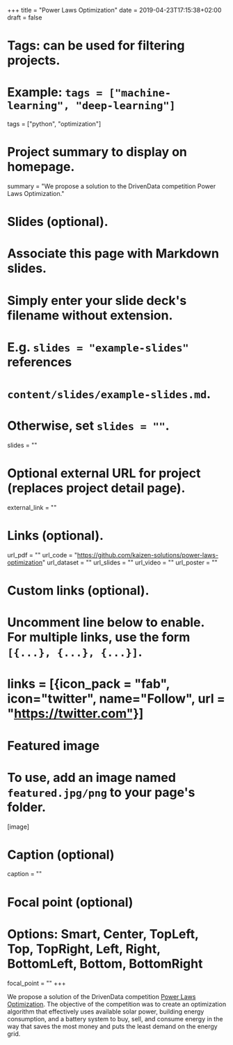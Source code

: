 +++
title = "Power Laws Optimization"
date = 2019-04-23T17:15:38+02:00
draft = false

# Tags: can be used for filtering projects.
# Example: `tags = ["machine-learning", "deep-learning"]`
tags = ["python", "optimization"]

# Project summary to display on homepage.
summary = "We propose a solution to the DrivenData competition Power Laws Optimization."

# Slides (optional).
#   Associate this page with Markdown slides.
#   Simply enter your slide deck's filename without extension.
#   E.g. `slides = "example-slides"` references 
#   `content/slides/example-slides.md`.
#   Otherwise, set `slides = ""`.
slides = ""

# Optional external URL for project (replaces project detail page).
external_link = ""

# Links (optional).
url_pdf = ""
url_code = "https://github.com/kaizen-solutions/power-laws-optimization"
url_dataset = ""
url_slides = ""
url_video = ""
url_poster = ""

# Custom links (optional).
#   Uncomment line below to enable. For multiple links, use the form `[{...}, {...}, {...}]`.
# links = [{icon_pack = "fab", icon="twitter", name="Follow", url = "https://twitter.com"}]

# Featured image
# To use, add an image named `featured.jpg/png` to your page's folder. 
[image]
  # Caption (optional)
  caption = ""

  # Focal point (optional)
  # Options: Smart, Center, TopLeft, Top, TopRight, Left, Right, BottomLeft, Bottom, BottomRight
  focal_point = ""
+++

We propose a solution of the DrivenData competition [Power Laws
Optimization](https://www.drivendata.org/competitions/53/optimize-photovoltaic-battery/).
The objective of the competition was to create an optimization algorithm that
effectively uses available solar power, building energy consumption, and a
battery system to buy, sell, and consume energy in the way that saves the most
money and puts the least demand on the energy grid.
